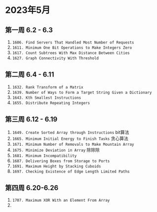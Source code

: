 # 2023年5月

## 第一周 6.2 - 6.3

1. `1606. Find Servers That Handled Most Number of Requests`
2. `1611. Minimum One Bit Operations to Make Integers Zero`
3. `1617. Count Subtrees With Max Distance Between Cities`
4. `1627. Graph Connectivity With Threshold`


## 第二周 6.4 - 6.11
1. `1632. Rank Transform of a Matrix`
2. `1639. Number of Ways to Form a Target String Given a Dictionary`
3. `1643. Kth Smallest Instructions`
4. `1655. Distribute Repeating Integers`

## 第三周 6.12 - 6.19
1. `1649. Create Sorted Array through Instructions` bit算法
2. `1665. Minimum Initial Energy to Finish Tasks` 贪心算法
3. `1671. Minimum Number of Removals to Make Mountain Array` 
4. `1675. Minimize Deviation in Array` 除除除
5. `1681. Minimum Incompatibility`
6. `1687. Delivering Boxes from Storage to Ports`
7. `1691. Maximum Height by Stacking Cuboids`
8. `1697. Checking Existence of Edge Length Limited Paths`

## 第四周 6.20-6.26
1. `1707. Maximum XOR With an Element From Array`
2. 
